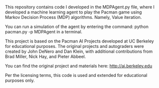 This repository contains code I developed in the MDPAgent.py file, where I developed a machine learning agent to play the Pacman game using Markov Decision Process (MDP) algorithms.
Namely, Value iteration.

You can run a simulation of the agent by entering the command: python pacman.py -p MDPAgent in a terminal.

This project is based on the Pacman AI Projects developed at UC Berkeley for educational purposes. The original projects and autograders were created by John DeNero and Dan Klein, with additional contributions from Brad Miller, Nick Hay, and Pieter Abbeel.

You can find the original project and materials here: http://ai.berkeley.edu

Per the licensing terms, this code is used and extended for educational purposes only.
